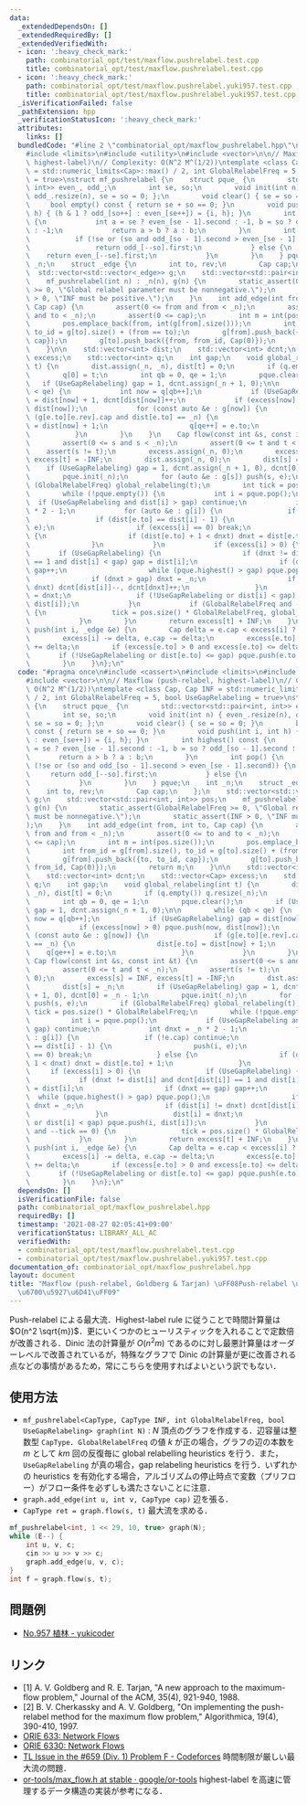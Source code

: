```yaml
---
data:
  _extendedDependsOn: []
  _extendedRequiredBy: []
  _extendedVerifiedWith:
  - icon: ':heavy_check_mark:'
    path: combinatorial_opt/test/maxflow.pushrelabel.test.cpp
    title: combinatorial_opt/test/maxflow.pushrelabel.test.cpp
  - icon: ':heavy_check_mark:'
    path: combinatorial_opt/test/maxflow.pushrelabel.yuki957.test.cpp
    title: combinatorial_opt/test/maxflow.pushrelabel.yuki957.test.cpp
  _isVerificationFailed: false
  _pathExtension: hpp
  _verificationStatusIcon: ':heavy_check_mark:'
  attributes:
    links: []
  bundledCode: "#line 2 \"combinatorial_opt/maxflow_pushrelabel.hpp\"\n#include <cassert>\n\
    #include <limits>\n#include <utility>\n#include <vector>\n\n// Maxflow (push-relabel,\
    \ highest-label)\n// Complexity: O(N^2 M^(1/2))\ntemplate <class Cap, Cap INF\
    \ = std::numeric_limits<Cap>::max() / 2, int GlobalRelabelFreq = 5, bool UseGapRelabeling\
    \ = true>\nstruct mf_pushrelabel {\n    struct pque_ {\n        std::vector<std::pair<int,\
    \ int>> even_, odd_;\n        int se, so;\n        void init(int n) { even_.resize(n),\
    \ odd_.resize(n), se = so = 0; };\n        void clear() { se = so = 0; }\n   \
    \     bool empty() const { return se + so == 0; }\n        void push(int i, int\
    \ h) { (h & 1 ? odd_[so++] : even_[se++]) = {i, h}; }\n        int highest() const\
    \ {\n            int a = se ? even_[se - 1].second : -1, b = so ? odd_[so - 1].second\
    \ : -1;\n            return a > b ? a : b;\n        }\n        int pop() {\n \
    \           if (!se or (so and odd_[so - 1].second > even_[se - 1].second)) {\n\
    \                return odd_[--so].first;\n            } else {\n            \
    \    return even_[--se].first;\n            }\n        }\n    } pque;\n    int\
    \ _n;\n    struct _edge {\n        int to, rev;\n        Cap cap;\n    };\n  \
    \  std::vector<std::vector<_edge>> g;\n    std::vector<std::pair<int, int>> pos;\n\
    \    mf_pushrelabel(int n) : _n(n), g(n) {\n        static_assert(GlobalRelabelFreq\
    \ >= 0, \"Global relabel parameter must be nonnegative.\");\n        static_assert(INF\
    \ > 0, \"INF must be positive.\");\n    }\n    int add_edge(int from, int to,\
    \ Cap cap) {\n        assert(0 <= from and from < _n);\n        assert(0 <= to\
    \ and to < _n);\n        assert(0 <= cap);\n        int m = int(pos.size());\n\
    \        pos.emplace_back(from, int(g[from].size()));\n        int from_id = g[from].size(),\
    \ to_id = g[to].size() + (from == to);\n        g[from].push_back({to, to_id,\
    \ cap});\n        g[to].push_back({from, from_id, Cap(0)});\n        return m;\n\
    \    }\n\n    std::vector<int> dist;\n    std::vector<int> dcnt;\n    std::vector<Cap>\
    \ excess;\n    std::vector<int> q;\n    int gap;\n    void global_relabeling(int\
    \ t) {\n        dist.assign(_n, _n), dist[t] = 0;\n        if (q.empty()) q.resize(_n);\n\
    \        q[0] = t;\n        int qb = 0, qe = 1;\n        pque.clear();\n     \
    \   if (UseGapRelabeling) gap = 1, dcnt.assign(_n + 1, 0);\n\n        while (qb\
    \ < qe) {\n            int now = q[qb++];\n            if (UseGapRelabeling) gap\
    \ = dist[now] + 1, dcnt[dist[now]]++;\n            if (excess[now] > 0) pque.push(now,\
    \ dist[now]);\n            for (const auto &e : g[now]) {\n                if\
    \ (g[e.to][e.rev].cap and dist[e.to] == _n) {\n                    dist[e.to]\
    \ = dist[now] + 1;\n                    q[qe++] = e.to;\n                }\n \
    \           }\n        }\n    }\n    Cap flow(const int &s, const int &t) {\n\
    \        assert(0 <= s and s < _n);\n        assert(0 <= t and t < _n);\n    \
    \    assert(s != t);\n        excess.assign(_n, 0);\n        excess[s] = INF,\
    \ excess[t] = -INF;\n        dist.assign(_n, 0);\n        dist[s] = _n;\n    \
    \    if (UseGapRelabeling) gap = 1, dcnt.assign(_n + 1, 0), dcnt[0] = _n - 1;\n\
    \        pque.init(_n);\n        for (auto &e : g[s]) push(s, e);\n        if\
    \ (GlobalRelabelFreq) global_relabeling(t);\n        int tick = pos.size() * GlobalRelabelFreq;\n\
    \        while (!pque.empty()) {\n            int i = pque.pop();\n          \
    \  if (UseGapRelabeling and dist[i] > gap) continue;\n            int dnxt = _n\
    \ * 2 - 1;\n            for (auto &e : g[i]) {\n                if (!e.cap) continue;\n\
    \                if (dist[e.to] == dist[i] - 1) {\n                    push(i,\
    \ e);\n                    if (excess[i] == 0) break;\n                } else\
    \ {\n                    if (dist[e.to] + 1 < dnxt) dnxt = dist[e.to] + 1;\n \
    \               }\n            }\n            if (excess[i] > 0) {\n         \
    \       if (UseGapRelabeling) {\n                    if (dnxt != dist[i] and dcnt[dist[i]]\
    \ == 1 and dist[i] < gap) gap = dist[i];\n                    if (dnxt == gap)\
    \ gap++;\n                    while (pque.highest() > gap) pque.pop();\n     \
    \               if (dnxt > gap) dnxt = _n;\n                    if (dist[i] !=\
    \ dnxt) dcnt[dist[i]]--, dcnt[dnxt]++;\n                }\n                dist[i]\
    \ = dnxt;\n                if (!UseGapRelabeling or dist[i] < gap) pque.push(i,\
    \ dist[i]);\n            }\n            if (GlobalRelabelFreq and --tick == 0)\
    \ {\n                tick = pos.size() * GlobalRelabelFreq, global_relabeling(t);\n\
    \            }\n        }\n        return excess[t] + INF;\n    }\n\n    void\
    \ push(int i, _edge &e) {\n        Cap delta = e.cap < excess[i] ? e.cap : excess[i];\n\
    \        excess[i] -= delta, e.cap -= delta;\n        excess[e.to] += delta, g[e.to][e.rev].cap\
    \ += delta;\n        if (excess[e.to] > 0 and excess[e.to] <= delta) {\n     \
    \       if (!UseGapRelabeling or dist[e.to] <= gap) pque.push(e.to, dist[e.to]);\n\
    \        }\n    }\n};\n"
  code: "#pragma once\n#include <cassert>\n#include <limits>\n#include <utility>\n\
    #include <vector>\n\n// Maxflow (push-relabel, highest-label)\n// Complexity:\
    \ O(N^2 M^(1/2))\ntemplate <class Cap, Cap INF = std::numeric_limits<Cap>::max()\
    \ / 2, int GlobalRelabelFreq = 5, bool UseGapRelabeling = true>\nstruct mf_pushrelabel\
    \ {\n    struct pque_ {\n        std::vector<std::pair<int, int>> even_, odd_;\n\
    \        int se, so;\n        void init(int n) { even_.resize(n), odd_.resize(n),\
    \ se = so = 0; };\n        void clear() { se = so = 0; }\n        bool empty()\
    \ const { return se + so == 0; }\n        void push(int i, int h) { (h & 1 ? odd_[so++]\
    \ : even_[se++]) = {i, h}; }\n        int highest() const {\n            int a\
    \ = se ? even_[se - 1].second : -1, b = so ? odd_[so - 1].second : -1;\n     \
    \       return a > b ? a : b;\n        }\n        int pop() {\n            if\
    \ (!se or (so and odd_[so - 1].second > even_[se - 1].second)) {\n           \
    \     return odd_[--so].first;\n            } else {\n                return even_[--se].first;\n\
    \            }\n        }\n    } pque;\n    int _n;\n    struct _edge {\n    \
    \    int to, rev;\n        Cap cap;\n    };\n    std::vector<std::vector<_edge>>\
    \ g;\n    std::vector<std::pair<int, int>> pos;\n    mf_pushrelabel(int n) : _n(n),\
    \ g(n) {\n        static_assert(GlobalRelabelFreq >= 0, \"Global relabel parameter\
    \ must be nonnegative.\");\n        static_assert(INF > 0, \"INF must be positive.\"\
    );\n    }\n    int add_edge(int from, int to, Cap cap) {\n        assert(0 <=\
    \ from and from < _n);\n        assert(0 <= to and to < _n);\n        assert(0\
    \ <= cap);\n        int m = int(pos.size());\n        pos.emplace_back(from, int(g[from].size()));\n\
    \        int from_id = g[from].size(), to_id = g[to].size() + (from == to);\n\
    \        g[from].push_back({to, to_id, cap});\n        g[to].push_back({from,\
    \ from_id, Cap(0)});\n        return m;\n    }\n\n    std::vector<int> dist;\n\
    \    std::vector<int> dcnt;\n    std::vector<Cap> excess;\n    std::vector<int>\
    \ q;\n    int gap;\n    void global_relabeling(int t) {\n        dist.assign(_n,\
    \ _n), dist[t] = 0;\n        if (q.empty()) q.resize(_n);\n        q[0] = t;\n\
    \        int qb = 0, qe = 1;\n        pque.clear();\n        if (UseGapRelabeling)\
    \ gap = 1, dcnt.assign(_n + 1, 0);\n\n        while (qb < qe) {\n            int\
    \ now = q[qb++];\n            if (UseGapRelabeling) gap = dist[now] + 1, dcnt[dist[now]]++;\n\
    \            if (excess[now] > 0) pque.push(now, dist[now]);\n            for\
    \ (const auto &e : g[now]) {\n                if (g[e.to][e.rev].cap and dist[e.to]\
    \ == _n) {\n                    dist[e.to] = dist[now] + 1;\n                \
    \    q[qe++] = e.to;\n                }\n            }\n        }\n    }\n   \
    \ Cap flow(const int &s, const int &t) {\n        assert(0 <= s and s < _n);\n\
    \        assert(0 <= t and t < _n);\n        assert(s != t);\n        excess.assign(_n,\
    \ 0);\n        excess[s] = INF, excess[t] = -INF;\n        dist.assign(_n, 0);\n\
    \        dist[s] = _n;\n        if (UseGapRelabeling) gap = 1, dcnt.assign(_n\
    \ + 1, 0), dcnt[0] = _n - 1;\n        pque.init(_n);\n        for (auto &e : g[s])\
    \ push(s, e);\n        if (GlobalRelabelFreq) global_relabeling(t);\n        int\
    \ tick = pos.size() * GlobalRelabelFreq;\n        while (!pque.empty()) {\n  \
    \          int i = pque.pop();\n            if (UseGapRelabeling and dist[i] >\
    \ gap) continue;\n            int dnxt = _n * 2 - 1;\n            for (auto &e\
    \ : g[i]) {\n                if (!e.cap) continue;\n                if (dist[e.to]\
    \ == dist[i] - 1) {\n                    push(i, e);\n                    if (excess[i]\
    \ == 0) break;\n                } else {\n                    if (dist[e.to] +\
    \ 1 < dnxt) dnxt = dist[e.to] + 1;\n                }\n            }\n       \
    \     if (excess[i] > 0) {\n                if (UseGapRelabeling) {\n        \
    \            if (dnxt != dist[i] and dcnt[dist[i]] == 1 and dist[i] < gap) gap\
    \ = dist[i];\n                    if (dnxt == gap) gap++;\n                  \
    \  while (pque.highest() > gap) pque.pop();\n                    if (dnxt > gap)\
    \ dnxt = _n;\n                    if (dist[i] != dnxt) dcnt[dist[i]]--, dcnt[dnxt]++;\n\
    \                }\n                dist[i] = dnxt;\n                if (!UseGapRelabeling\
    \ or dist[i] < gap) pque.push(i, dist[i]);\n            }\n            if (GlobalRelabelFreq\
    \ and --tick == 0) {\n                tick = pos.size() * GlobalRelabelFreq, global_relabeling(t);\n\
    \            }\n        }\n        return excess[t] + INF;\n    }\n\n    void\
    \ push(int i, _edge &e) {\n        Cap delta = e.cap < excess[i] ? e.cap : excess[i];\n\
    \        excess[i] -= delta, e.cap -= delta;\n        excess[e.to] += delta, g[e.to][e.rev].cap\
    \ += delta;\n        if (excess[e.to] > 0 and excess[e.to] <= delta) {\n     \
    \       if (!UseGapRelabeling or dist[e.to] <= gap) pque.push(e.to, dist[e.to]);\n\
    \        }\n    }\n};\n"
  dependsOn: []
  isVerificationFile: false
  path: combinatorial_opt/maxflow_pushrelabel.hpp
  requiredBy: []
  timestamp: '2021-08-27 02:05:41+09:00'
  verificationStatus: LIBRARY_ALL_AC
  verifiedWith:
  - combinatorial_opt/test/maxflow.pushrelabel.test.cpp
  - combinatorial_opt/test/maxflow.pushrelabel.yuki957.test.cpp
documentation_of: combinatorial_opt/maxflow_pushrelabel.hpp
layout: document
title: "Maxflow (push-relabel, Goldberg & Tarjan) \uFF08Push-relabel \u306B\u3088\u308B\
  \u6700\u5927\u6D41\uFF09"
---
```


Push-relabel による最大流．Highest-label rule に従うことで時間計算量は $O(n^2 \sqrt{m})$．更にいくつかのヒューリスティックを入れることで定数倍が改善される．Dinic 法の計算量が $O(n^2 m)$ であるのに対し最悪計算量はオーダーレベルで改善されているが，特殊なグラフで Dinic の計算量が更に改善される点などの事情があるため，常にこちらを使用すればよいという訳でもない．

## 使用方法

- `mf_pushrelabel<CapType, CapType INF, int GlobalRelabelFreq, bool UseGapRelabeling> graph(int N)` : $N$ 頂点のグラフを作成する．辺容量は整数型 `CapType`．`GlobalRelabelFreq` の値 $k$ が正の場合，グラフの辺の本数を $m$ として $km$ 回の反復毎に global relabelling heuristics を行う．また，`UseGapRelabeling` が真の場合，gap relabeling heuristics を行う．いずれかの heuristics を有効化する場合，アルゴリズムの停止時点で変数（プリフロー）がフロー条件を必ずしも満たさないことに注意．
- `graph.add_edge(int u, int v, CapType cap)` 辺を張る．
- `CapType ret = graph.flow(s, t)` 最大流を求める．

```cpp
mf_pushrelabel<int, 1 << 29, 10, true> graph(N);
while (E--) {
    int u, v, c;
    cin >> u >> v >> c;
    graph.add_edge(u, v, c);
}
int f = graph.flow(s, t);
```

## 問題例

- [No.957 植林 - yukicoder](https://yukicoder.me/problems/no/957)

## リンク

- [1] A. V. Goldberg and R. E. Tarjan, "A new approach to the maximum-flow problem,"
  Journal of the ACM, 35(4), 921-940, 1988.
- [2] B. V. Cherkassky and A. V. Goldberg, "On implementing the push-relabel method for the maximum flow problem,"
  Algorithmica, 19(4), 390-410, 1997.
- [ORIE 633: Network Flows](https://people.orie.cornell.edu/dpw/orie633/)
- [ORIE 6330: Network Flows](https://people.orie.cornell.edu/dpw/orie6330/)
- [TL Issue in the #659 (Div. 1) Problem F - Codeforces](https://codeforces.com/blog/entry/80627) 時間制限が厳しい最大流の問題．
- [or-tools/max_flow.h at stable · google/or-tools](https://github.com/google/or-tools/blob/stable/ortools/graph/max_flow.h) highest-label を高速に管理するデータ構造の実装が参考になる．
